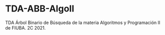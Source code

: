 # TDA-ABB-AlgoII
TDA Árbol Binario de Búsqueda de la materia Algoritmos y Programación II de FIUBA. 2C 2021.
